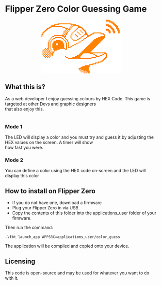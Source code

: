 # Flipper Zero Color Guessing Game
 <div style="text-align:center"><img src="assets/flipper_logo_orange.png"/></div>

## What this is?
As a web developer I enjoy guessing colours by HEX Code. This game is targeted at other Devs and graphic designers<br>
that also enjoy this. 
<br><br>

### Mode 1
The LED will display a color and you must try and guess it by adjusting the HEX values on the screen. A timer will show<br>
how fast you were. 

### Mode 2
You can define a color using the HEX code on-screen and the LED will display this color


## How to install on Flipper Zero
- If you do not have one, download a firmware<br>
- Plug your Flipper Zero in via USB. <br>
- Copy the contents of this folder into the applications_user folder of your firmware. <br> 

Then run the command: 
 ```
.\fbt launch_app APPSRC=applications_user/color_guess
 ```
The application will be compiled and copied onto your device. 

## Licensing
This code is open-source and may be used for whatever you want to do with it. 